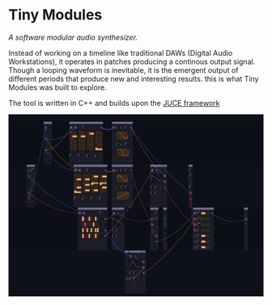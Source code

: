 # Tiny Modules

*A software modular audio synthesizer.*

Instead of working on a timeline like traditional DAWs (Digital Audio Workstations), it operates in patches producing a continous output signal. Though a looping waveform is inevitable, it is the emergent output of different periods that produce new and interesting results. this is what Tiny Modules was built to explore.

The tool is written in C++ and builds upon the [JUCE framework](https://juce.com/)

![Patching Visual](/Example_PatchVisual.png?raw=true)

